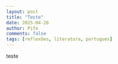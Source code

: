 ```yaml
---
layout: post
title: "Teste"
date: 2025-04-28
author: Pife
comments: false
tags: [reflexões, literatura, portugues]
---
```


teste